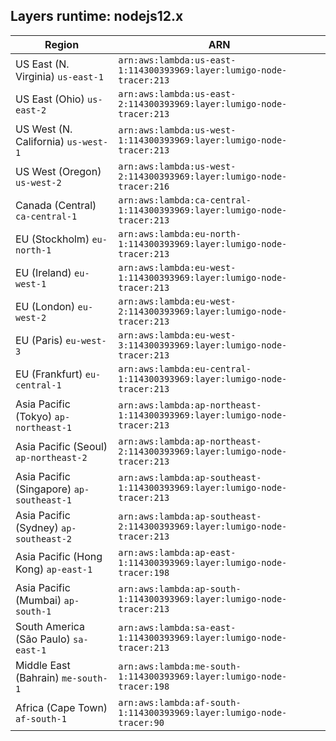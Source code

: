 Layers runtime: nodejs12.x
----
| Region | ARN |
| --- | --- |
|US East (N. Virginia)  `us-east-1`|`arn:aws:lambda:us-east-1:114300393969:layer:lumigo-node-tracer:213`|
|US East (Ohio)  `us-east-2`|`arn:aws:lambda:us-east-2:114300393969:layer:lumigo-node-tracer:213`|
|US West (N. California)  `us-west-1`|`arn:aws:lambda:us-west-1:114300393969:layer:lumigo-node-tracer:213`|
|US West (Oregon)  `us-west-2`|`arn:aws:lambda:us-west-2:114300393969:layer:lumigo-node-tracer:216`|
|Canada (Central)  `ca-central-1`|`arn:aws:lambda:ca-central-1:114300393969:layer:lumigo-node-tracer:213`|
|EU (Stockholm)  `eu-north-1`|`arn:aws:lambda:eu-north-1:114300393969:layer:lumigo-node-tracer:213`|
|EU (Ireland)  `eu-west-1`|`arn:aws:lambda:eu-west-1:114300393969:layer:lumigo-node-tracer:213`|
|EU (London)  `eu-west-2`|`arn:aws:lambda:eu-west-2:114300393969:layer:lumigo-node-tracer:213`|
|EU (Paris)  `eu-west-3`|`arn:aws:lambda:eu-west-3:114300393969:layer:lumigo-node-tracer:213`|
|EU (Frankfurt)  `eu-central-1`|`arn:aws:lambda:eu-central-1:114300393969:layer:lumigo-node-tracer:213`|
|Asia Pacific (Tokyo)  `ap-northeast-1`|`arn:aws:lambda:ap-northeast-1:114300393969:layer:lumigo-node-tracer:213`|
|Asia Pacific (Seoul)  `ap-northeast-2`|`arn:aws:lambda:ap-northeast-2:114300393969:layer:lumigo-node-tracer:213`|
|Asia Pacific (Singapore)  `ap-southeast-1`|`arn:aws:lambda:ap-southeast-1:114300393969:layer:lumigo-node-tracer:213`|
|Asia Pacific (Sydney)  `ap-southeast-2`|`arn:aws:lambda:ap-southeast-2:114300393969:layer:lumigo-node-tracer:213`|
|Asia Pacific (Hong Kong)  `ap-east-1`|`arn:aws:lambda:ap-east-1:114300393969:layer:lumigo-node-tracer:198`|
|Asia Pacific (Mumbai)  `ap-south-1`|`arn:aws:lambda:ap-south-1:114300393969:layer:lumigo-node-tracer:213`|
|South America (São Paulo)  `sa-east-1`|`arn:aws:lambda:sa-east-1:114300393969:layer:lumigo-node-tracer:213`|
|Middle East (Bahrain)  `me-south-1`|`arn:aws:lambda:me-south-1:114300393969:layer:lumigo-node-tracer:198`|
|Africa (Cape Town)  `af-south-1`|`arn:aws:lambda:af-south-1:114300393969:layer:lumigo-node-tracer:90`|
